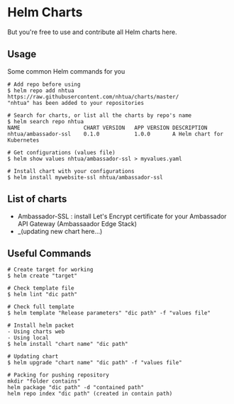 # Helm Charts

But you're free to use and contribute all Helm charts here. 

## Usage

Some common Helm commands for you

```
# Add repo before using
$ helm repo add nhtua https://raw.githubusercontent.com/nhtua/charts/master/
"nhtua" has been added to your repositories

# Search for charts, or list all the charts by repo's name
$ helm search repo nhtua
NAME                	CHART VERSION	APP VERSION	DESCRIPTION
nhtua/ambassador-ssl	0.1.0        	1.0.0      	A Helm chart for Kubernetes

# Get configurations (values file)
$ helm show values nhtua/ambassador-ssl > myvalues.yaml

# Install chart with your configurations
$ helm install mywebsite-ssl nhtua/ambassador-ssl
```

## List of charts

- Ambassador-SSL : install Let's Encrypt certificate for your Ambassador API Gateway (Ambassaador Edge Stack)
- _(updating new chart here...)

## Useful Commands

```
# Create target for working
$ helm create "target"

# Check template file
$ helm lint "dic path"

# Check full template
$ helm template "Release parameters" "dic path" -f "values file"

# Install helm packet
- Using charts web
- Using local
$ helm install "chart name" "dic path"

# Updating chart
$ helm upgrade "chart name" "dic path" -f "values file"

# Packing for pushing repository
mkdir "folder contains"
helm package "dic path" -d "contained path"
helm repo index "dic path" (created in contain path)

```
